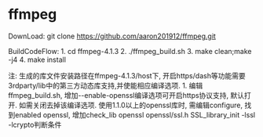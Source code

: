 # ffmpeg
DownLoad:
    git clone https://github.com/aaron201912/ffmpeg.git

BuildCodeFlow:
    1. cd ffmpeg-4.1.3
    2. ./ffmpeg_build.sh 
    3. make clean;make -j4
    4. make install

注: 生成的库文件安装路径在ffmpeg-4.1.3/host下, 开启https/dash等功能需要3rdparty/lib中的第三方动态库支持,并使能相应编译选项. 
    1. 编辑ffmpeg_build.sh, 增加--enable-openssl编译选项可开启https协议支持, 默认打开. 如需关闭去掉该编译选项.
       使用1.1.0以上的openssl库时, 需编辑configure, 找到enabled openssl, 增加check_lib openssl openssl/ssl.h SSL_library_init -lssl -lcrypto判断条件
